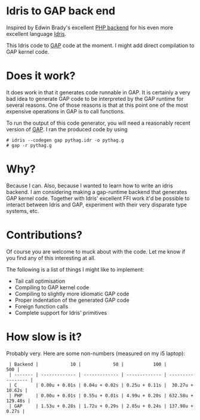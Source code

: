 Idris to GAP back end
=====================

Inspired by Edwin Brady's excellent [PHP backend](https://github.com/edwinb/idris-php) for
his even more excellent language [Idris](http://www.idris-lang.org).

This Idris code to [GAP](https://github.com/gap-system/gap) code at the moment. I might add
direct compilation to GAP kernel code.

Does it work?
=============

It does work in that it generates code runnable in GAP. It is certainly a very bad
idea to generate GAP code to be interpreted by the GAP runtime for several reasons. One
of those reasons is that at this point one of the most expensive operations in GAP is to call
functions.

To run the output of this code generator, you will need a reasonably recent version of
[GAP](https://github.com/gap-system/gap). I ran the produced code by using 
```
# idris --codegen gap pythag.idr -o pythag.g
# gap -r pythag.g
```

Why?
====

Because I can. Also, because I wanted to learn how to write an idris backend. I am considering
making a gap-runtime backend that generates GAP kernel code. Together with Idris' excellent
FFI work it'd be possible to interact between Idris and GAP, experiment with their very disparate
type systems, etc.

Contributions?
==============

Of course you are welcome to muck about with the code. Let me know if you find any of this 
interesting at all.

The following is a list of things I might like to implement:
 * Tail call optimisation
 * Compiling to GAP kernel code
 * Compiling to slightly more idiomatic GAP code
 * Proper indentation of the generated GAP code 
 * Foreign function calls
 * Complete support for Idris' primitives 
 
How slow is it?
===============

Probably very. Here are some non-numbers (measured on my i5 laptop):

```
 | Backend |            10 |            50 |           100 |               500 |
 | ------- | ------------- | ------------- | ------------- | ----------------- |
 | C       | 0.00u + 0.01s | 0.04u + 0.02s | 0.25u + 0.11s |  30.27u +  10.62s |
 | PHP     | 0.00u + 0.01s | 0.55u + 0.01s | 4.99u + 0.20s | 632.58u + 129.48s |
 | GAP     | 1.53u + 0.28s | 1.72u + 0.29s | 2.85u + 0.24s | 137.98u +   0.27s |
``` 


